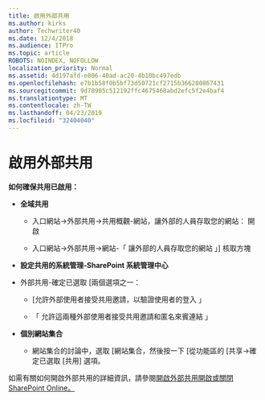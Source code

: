 ```yaml
---
title: 啟用外部共用
ms.author: kirks
author: Techwriter40
ms.date: 12/4/2018
ms.audience: ITPro
ms.topic: article
ROBOTS: NOINDEX, NOFOLLOW
localization_priority: Normal
ms.assetid: 4d197afd-e806-40ad-ac20-4b10bc497edb
ms.openlocfilehash: e7b1b58f0b5bf73d50721cf2715b366280867431
ms.sourcegitcommit: 9d78905c512192ffc4675468abd2efc5f2e4baf4
ms.translationtype: MT
ms.contentlocale: zh-TW
ms.lasthandoff: 04/23/2019
ms.locfileid: "32404040"
---
```

# <a name="enable-external-sharing"></a>啟用外部共用

 **如何確保共用已啟用：**
  
- **全域共用**
    
  - 入口網站-\>外部共用-\>共用概觀-網站，讓外部的人員存取您的網站： 開啟
    
  - 入口網站-\>外部共用-\>網站-「 讓外部的人員存取您的網站 」] 核取方塊
    
- **設定共用的系統管理-SharePoint 系統管理中心**
    
- 外部共用-確定已選取 [兩個選項之一：
    
  - [允許外部使用者接受共用邀請，以驗證使用者的登入 」
    
  - 「 允許這兩種外部使用者接受共用邀請和匿名來賓連結 」
    
- **個別網站集合**
    
  - 網站集合的討論中，選取 [網站集合，然後按一下 [從功能區的 [共享-\>確定已選取 [共用] 選項。
    
如需有關如何開啟外部共用的詳細資訊，請參閱[開啟外部共用開啟或關閉 SharePoint Online。](https://go.microsoft.com/fwlink/?linkid=2047681&amp;clcid=0x409)
  

